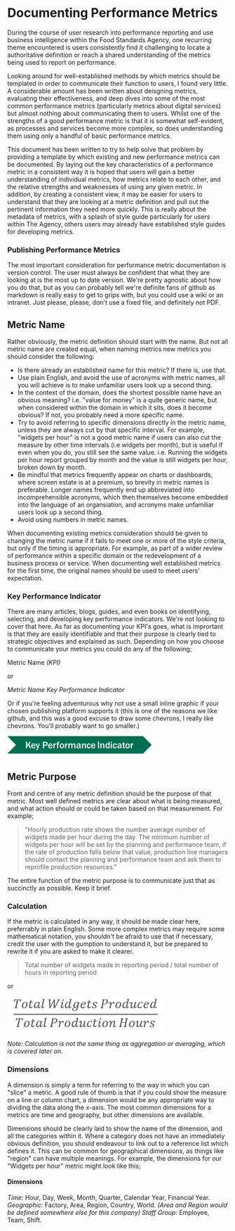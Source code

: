 # Documenting Performance Metrics

During the course of user research into performance reporting and use business intelligence within the Food Standards Agency, one recurring theme encountered is users consistently find it challenging to locate a authoritative definition or reach a shared understanding of the metrics being used to report on performance.

Looking around for well-established methods by which metrics should be templated in order to communicate their function to users, I found very little. A considerable amount has been written about deisgning metrics, evaluating their effectiveness, and deep dives into some of the most common performance metrics (particularly metrics about digital services) but almost nothing about communicating them to users. Whilst one of the strengths of a good performance metric is that it is somewhat self-evident, as processes and services become more complex, so does understanding them using only a handful of basic performance metrics.

This document has been written to try to help solve that problem by providing a template by which existing and new performance metrics can be documented. By laying out the key characteristics of a performance metric in a consistent way it is hoped that users will gain a better understanding of individual metrics, how metrics relate to each other, and the relative strengths and weaknesses of using any given metric. In addition, by creating a consistent view, it may be easier for users to understand that they are looking at a metric definition and pull out the pertinent information they need more quickly. This is really about the metadata of metrics, with a splash of style guide particularly for users within The Agency, others users may already have established style guides for developing metrics.

### Publishing Performance Metrics

The most important consideration for performance metric documentation is version control. The user must always be confident that what they are looking at is the most up to date version. We're pretty agnostic about how you do that, but as you can probably tell we're definite fans of github as markdown is really easy to get to grips with, but you could use a wiki or an intranet. Just please, please, don't use a fixed file, and definitely not PDF.

## Metric Name

Rather obviously, the metric definition should start with the name. But not all metric name are created equal, when naming metrics new metrics you should consider the following:
 
 - Is there already an established name for this metric? If there is, use that.
 - Use plain English, and avoid the use of acronyms with metric names, all you will achieve is to make unfamiliar users look up a second thing.
 - In the context of the domain, does the shortest possible name have an obvious meaning? i.e. "value for money" is a quite generic name, but when considered within the domain in which it sits, does it become obvious? If not, you probably need a more specific name.
 - Try to avoid referring to specific dimensions directly in the metric name, unless they are always cut by that specific interval. For example, "widgets per hour" is not a good metric name if users can also cut the measure by other time intervals (i.e widgets per month), but is useful if even when you do, you still see the same value. i.e. Running the widgets per hour report grouped by month and the value is still widgets per hour, broken down by month.
 - Be mindful that metrics frequently appear on charts or dashboards, where screen estate is at a premium, so brevity in metric names is preferable. Longer names frequently end up abbreviated into incomprehensible acronyms, which then themselves become embedded into the language of an organsiation, and acronyms make unfamiliar users look up a second thing.
 - Avoid using numbers in metric names.
 
 When documenting existing metrics consideration should be given to changing the metric name if it fails to meet one or more of the style criteria, but only if the timing is appropriate. For example, as part of a wider review of performance within a specific domain or the redevelopment of a business process or service. When documenting well established metrics for the first time, the original names should be used to meet users' expectation.
 
### Key Performance Indicator
 
 There are many articles, blogs, guides, and even books on identifying, selecting, and developing key performance indicators. We're not looking to cover that here. As far as documenting your KPI's goes, what is imprortant is that they are easily identifiable and that their purpose is clearly tied to strategic objectives and explained as such. Depending on how you choose to communicate your metrics you could do any of the following;
 
 Metric Name *(KPI)*
 
 or
 
 *Metric Name*
 _Key Performance Indicator_
 
 Or if you're feeling adventurous why not use a small inline graphic if your chosen publishing platform supports it (this is one of the reasons we like github, and this was a good excuse to draw some chevrons, I really like chevrons. You'll probably want to go smaller.)
 
 ![KPI](https://github.com/adamlocker/Metric_Templating/blob/master/Images/KPI.png "Key Performance Indicator")
 
## Metric Purpose
 
 Front and centre of any metric definition should be the purpose of that metric. Most well defined metrics are clear about what is being measured, and what action should or could be taken based on that measurement. For example;
> "Hourly production rate shows the number average number of widgets made per hour during the day. The minimum number of widgets per hour will be set by the planning and performance team, if the rate of production falls below that value, production line managers should contact the planning and performance team and ask them to reprofile production resources."

The entire function of the metric purpose is to communicate just that as succinctly as possible. Keep it brief.

### Calculation

 If the metric is calculated in any way, it should be made clear here, preferrably in plain English. Some more complex metrics may require some mathematical notation, you shouldn't be afraid to use that if necessary, credit the user with the gumption to understand it, but be prepared to rewrite it if you are asked to make it clearer.
 
 >Total number of widgets made in reporting period / total number of hours in reporting period
 
 or 
 
 ![Equation](https://github.com/adamlocker/Metric_Templating/blob/master/Images/Equation.png "Equation example")
 
 _Note: Calculation is not the same thing as aggregation or averaging, which is covered later on._
 
 ### Dimensions
 
 A dimension is simply a term for referring to the way in which you can "slice" a metric. A good rule of thumb is that if you could show the measure on a line or column chart, a dimension would be any appropriate way to dividing the data along the x-axis. The most common dimensions for a metrics are time and geography, but other dimensions are available.
 
 Dimensions should be clearly laid to show the name of the dimension, and all the categories within it. Where a category does not have an immediately obvious definition, you should endeavour to link out to a reference list which defines it. This can be common for geographical dimensions, as things like "region" can have multiple meanings. For example, the dimensions for our "Widgets per hour" metric might look like this;
 
 #### Dimensions
 *Time:* Hour, Day, Week, Month, Quarter, Calendar Year, Financial Year.
 *Geographic:* Factory, Area, Region, Country, World. _(Area and Region would be defined somewhere else for this company)_ 
 *Staff Group:* Employee, Team, Shift.
 
 